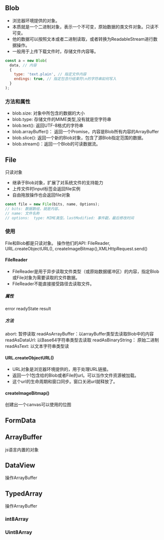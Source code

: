 ## Blob
- 浏览器环境提供的对象。
- 本质就是一个二进制对象，表示一个不可变，原始数据的类文件对象。只读不可变。
- 他的数据可以按照文本或者二进制读取，或者转换为ReadableStream进行数据操作。
- 一般用于上传下载文件时，存储文件内容等。
```javascript
const a = new Blob(
  data, // 内容
  {
    type: 'text.plain', // 指定文件内容
    endings: true, // 指定包含行结束符\n的字符串如何写入
  }
);
```
### 方法和属性
- blob.size: 对象中所包含的数据的大小
- blob.type: 存储文件的MIME类型,没有就是空字符串
- blob.text(): 返回UTF-8格式的字符串
- blob.arrayBuffer()： 返回一个Promise，内容是Blob所有内容的ArrayBuffer
- blob.slice(): 返回一个新的Blob对象，包含了源Blob指定范围的数据。
- blob.stream()：返回一个Blob的可读数据流。

## File
只读对象
- 继承于Blob对象，扩展了对系统文件的支持能力
- 上传文件时input标签会返回file实例
- 自由拖放操作也会返回file对象
```javascript
const file = new File(bits, name, Options);
// bits: 数据数组，就是内容。
// name: 文件名称
// options:  type: MIME类型。lastModified: 事件戳，最后修改时间
```
### 使用
File和Blob都是只读对象。
操作他们的API: FileReader, URL.createObjectURL(), createImageBitmap(),XMLHttpRequest.send()
#### FileReader
- FileReader是用于异步读取文件类型（或原始数据缓冲区）的内容，指定Blob或File对象为需要读取的文件数据。
- FileReader不能直接接受路径去读取文件。
##### 属性
error
readyState
result
##### 方法
abort: 暂停读取
readAsArrayBuffer：以arrayBuffer类型去读取Blob中的内容
readAsDataUrl: 以Base64字符串类型去读取
readAsBinaryString： 原始二进制
readAsText: 以文本字符串类型读
#### URL.createObjectURL()
- URL对象是浏览器环境提供的，用于处理URL链接。
- 返回一个1包含给的Blob或者File的url。可以当作文件资源被加载。
- 这个url的生命周期和窗口同步。窗口关闭url就释放了。
#### createImageBitmap()
创建出一个canvas可以使用的位图
## FormData

## ArrayBuffer
js语言内置的对象
## DataView
操作ArrayBuffer
## TypedArray
操作ArrayBuffer
### int8Array
### Uint8Array